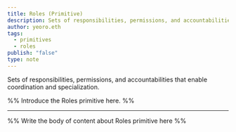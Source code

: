 ```yaml
---
title: Roles (Primitive)
description: Sets of responsibilities, permissions, and accountabilities that enable coordination and specialization
author: yeoro.eth
tags:
  - primitives
  - roles
publish: "false"
type: note
---
```


Sets of responsibilities, permissions, and accountabilities that enable coordination and specialization.

%% Introduce the Roles primitive here. %%

---

%% Write the body of content about Roles primitive here %%